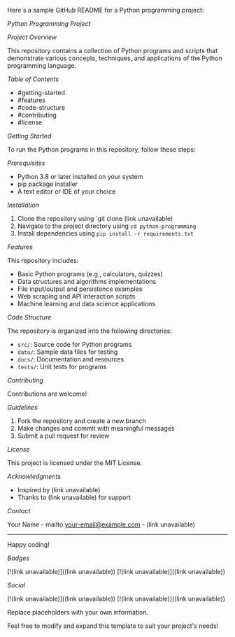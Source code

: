 Here's a sample GitHub README for a Python programming project:


*Python Programming Project*


*Project Overview*

This repository contains a collection of Python programs and scripts that demonstrate various concepts, techniques, and applications of the Python programming language.


*Table of Contents*

- #getting-started
- #features
- #code-structure
- #contributing
- #license


*Getting Started*

To run the Python programs in this repository, follow these steps:


*Prerequisites*

- Python 3.8 or later installed on your system
- pip package installer
- A text editor or IDE of your choice


*Installation*

1. Clone the repository using `git clone (link unavailable)
2. Navigate to the project directory using `cd python-programming`
3. Install dependencies using `pip install -r requirements.txt`


*Features*

This repository includes:


- Basic Python programs (e.g., calculators, quizzes)
- Data structures and algorithms implementations
- File input/output and persistence examples
- Web scraping and API interaction scripts
- Machine learning and data science applications


*Code Structure*

The repository is organized into the following directories:


- `src/`: Source code for Python programs
- `data/`: Sample data files for testing
- `docs/`: Documentation and resources
- `tests/`: Unit tests for programs


*Contributing*

Contributions are welcome!


*Guidelines*

1. Fork the repository and create a new branch
2. Make changes and commit with meaningful messages
3. Submit a pull request for review


*License*

This project is licensed under the MIT License.


*Acknowledgments*

- Inspired by (link unavailable)
- Thanks to (link unavailable) for support


*Contact*

Your Name - mailto:your-email@example.com - (link unavailable)


---

Happy coding!


*Badges*

[!(link unavailable)]((link unavailable))
[!(link unavailable)]((link unavailable))


*Social*

[!(link unavailable)]((link unavailable))
[!(link unavailable)]((link unavailable))


Replace placeholders with your own information.


Feel free to modify and expand this template to suit your project's needs!
